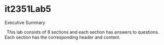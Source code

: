 # it2351Lab5


Executive Summary 

  This lab consists of 8 sections and each section has answers to questions.  Each section has the corresponding header and content.

